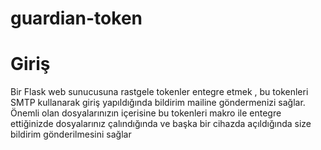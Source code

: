 # guardian-token

# Giriş
Bir Flask web sunucusuna rastgele tokenler entegre etmek , bu tokenleri SMTP kullanarak giriş yapıldığında bildirim mailine göndermenizi sağlar. Önemli olan dosyalarınızın içerisine bu tokenleri makro ile entegre ettiğinizde dosyalarınız çalındığında ve başka bir cihazda açıldığında size bildirim gönderilmesini sağlar

